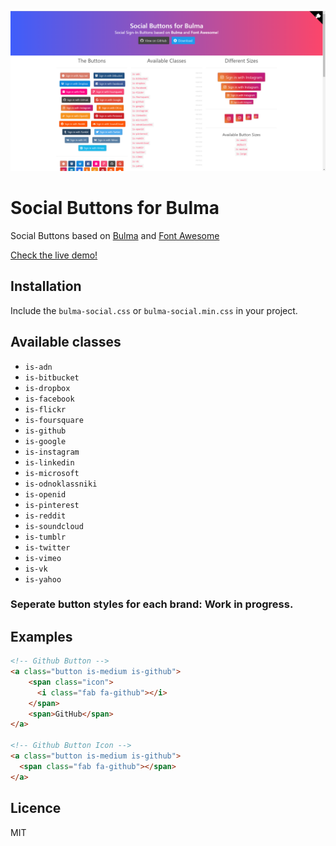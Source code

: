 ![bulma-social-image](bulma-social.png)

Social Buttons for Bulma
============================

Social Buttons based on
[Bulma](http://bulma.io/) and
[Font Awesome](http://fortawesome.github.io/Font-Awesome/)

[Check the live demo!](http://aldi.github.io/bulma-social)

Installation
------------

Include the `bulma-social.css` or `bulma-social.min.css` in your project.

Available classes
-----------------
 - `is-adn`
 - `is-bitbucket`
 - `is-dropbox`
 - `is-facebook`
 - `is-flickr`
 - `is-foursquare`
 - `is-github`
 - `is-google`
 - `is-instagram`
 - `is-linkedin`
 - `is-microsoft`
 - `is-odnoklassniki`
 - `is-openid`
 - `is-pinterest`
 - `is-reddit`
 - `is-soundcloud`
 - `is-tumblr`
 - `is-twitter`
 - `is-vimeo`
 - `is-vk`
 - `is-yahoo`
 
### Seperate button styles for each brand: Work in progress.

Examples
--------

```html
<!-- Github Button -->
<a class="button is-medium is-github">
    <span class="icon">
      <i class="fab fa-github"></i>
    </span>
    <span>GitHub</span>
</a>

<!-- Github Button Icon -->
<a class="button is-medium is-github">
  <span class="fab fa-github"></span>
</a>
```

Licence
-------
MIT
